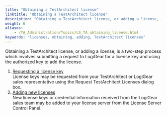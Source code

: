 ```yaml
--- 
title: "Obtaining a TestArchitect license"
linktitle: "Obtaining a TestArchitect license"
description: "Obtaining a TestArchitect license, or adding a license, is a two-step process which involves submitting a request to LogiGear for a license key and using the authorized key to add the license."
weight: 6
aliases: 
    - /TA_Administration/Topics/LS_TA_obtaining_license.html
keywords: "licenses, obtaining, adding, TestArchitect licenses"
---
```


Obtaining a TestArchitect license, or adding a license, is a two-step process which involves submitting a request to LogiGear for a license key and using the authorized key to add the license.

1.  [Requesting a license key](/TA_Administration/Topics/LS_TA_requesting_key.html)  
License keys may be requested from your TestArchitect or LogiGear sales representative using the Request TestArchitect Licenses dialog box.
2.  [Adding new licenses](/TA_Administration/Topics/LS_TA_adding_new_license.html)  
New license keys or credential information received from the LogiGear sales team may be added to your license server from the License Server Control Panel.




